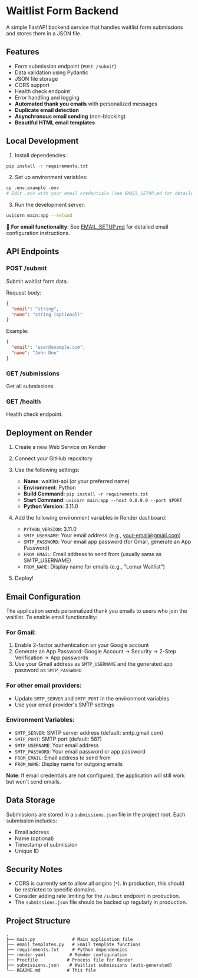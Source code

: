 # Waitlist Form Backend

A simple FastAPI backend service that handles waitlist form submissions and stores them in a JSON file.

## Features

- Form submission endpoint (`POST /submit`)
- Data validation using Pydantic
- JSON file storage
- CORS support
- Health check endpoint
- Error handling and logging
- **Automated thank you emails** with personalized messages
- **Duplicate email detection**
- **Asynchronous email sending** (non-blocking)
- **Beautiful HTML email templates**

## Local Development

1. Install dependencies:

```bash
pip install -r requirements.txt
```

2. Set up environment variables:

```bash
cp .env.example .env
# Edit .env with your email credentials (see EMAIL_SETUP.md for detailed instructions)
```

3. Run the development server:

```bash
uvicorn main:app --reload
```

📧 **For email functionality**: See [EMAIL_SETUP.md](EMAIL_SETUP.md) for detailed email configuration instructions.

## API Endpoints

### POST /submit

Submit waitlist form data.

Request body:

```json
{
  "email": "string",
  "name": "string (optional)"
}
```

Example:
```json
{
  "email": "user@example.com",
  "name": "John Doe"
}
```

### GET /submissions

Get all submissions.

### GET /health

Health check endpoint.

## Deployment on Render

1. Create a new Web Service on Render
2. Connect your GitHub repository
3. Use the following settings:

   - **Name**: waitlist-api (or your preferred name)
   - **Environment**: Python
   - **Build Command**: `pip install -r requirements.txt`
   - **Start Command**: `uvicorn main:app --host 0.0.0.0 --port $PORT`
   - **Python Version**: 3.11.0

4. Add the following environment variables in Render dashboard:

   - `PYTHON_VERSION`: 3.11.0
   - `SMTP_USERNAME`: Your email address (e.g., your-email@gmail.com)
   - `SMTP_PASSWORD`: Your email app password (for Gmail, generate an App Password)
   - `FROM_EMAIL`: Email address to send from (usually same as SMTP_USERNAME)
   - `FROM_NAME`: Display name for emails (e.g., "Lemur Waitlist")

5. Deploy!

## Email Configuration

The application sends personalized thank you emails to users who join the waitlist. To enable email functionality:

### For Gmail:
1. Enable 2-factor authentication on your Google account
2. Generate an App Password: Google Account → Security → 2-Step Verification → App passwords
3. Use your Gmail address as `SMTP_USERNAME` and the generated app password as `SMTP_PASSWORD`

### For other email providers:
- Update `SMTP_SERVER` and `SMTP_PORT` in the environment variables
- Use your email provider's SMTP settings

### Environment Variables:
- `SMTP_SERVER`: SMTP server address (default: smtp.gmail.com)
- `SMTP_PORT`: SMTP port (default: 587)
- `SMTP_USERNAME`: Your email address
- `SMTP_PASSWORD`: Your email password or app password
- `FROM_EMAIL`: Email address to send from
- `FROM_NAME`: Display name for outgoing emails

**Note**: If email credentials are not configured, the application will still work but won't send emails.

## Data Storage

Submissions are stored in a `submissions.json` file in the project root. Each submission includes:

- Email address
- Name (optional)
- Timestamp of submission
- Unique ID

## Security Notes

- CORS is currently set to allow all origins (`*`). In production, this should be restricted to specific domains.
- Consider adding rate limiting for the `/submit` endpoint in production.
- The `submissions.json` file should be backed up regularly in production.

## Project Structure

```
.
├── main.py              # Main application file
├── email_templates.py   # Email template functions
├── requirements.txt     # Python dependencies
├── render.yaml         # Render configuration
├── Procfile           # Process file for Render
├── submissions.json    # Waitlist submissions (auto-generated)
└── README.md          # This file
```
